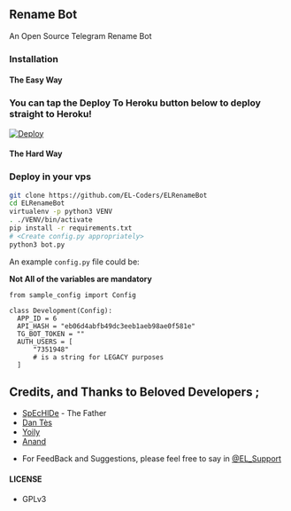 ## Rename Bot 

An Open Source Telegram Rename Bot


### Installation

#### The Easy Way

### You can tap the Deploy To Heroku button below to deploy straight to Heroku!
[![Deploy](https://www.herokucdn.com/deploy/button.svg)](https://heroku.com/deploy?template=https://github.com/Vaishnavofficial/ELRenameBot)


#### The Hard Way

### Deploy in your vps
```sh
git clone https://github.com/EL-Coders/ELRenameBot
cd ELRenameBot
virtualenv -p python3 VENV
. ./VENV/bin/activate
pip install -r requirements.txt
# <Create config.py appropriately>
python3 bot.py
```

An example `config.py` file could be:

**Not All of the variables are mandatory**

```python3
from sample_config import Config

class Development(Config):
  APP_ID = 6
  API_HASH = "eb06d4abfb49dc3eeb1aeb98ae0f581e"
  TG_BOT_TOKEN = ""
  AUTH_USERS = [
      "7351948"
      # is a string for LEGACY purposes
  ]
```


## Credits, and Thanks to Beloved Developers ;

* [SpEcHlDe](https://telegram.dog/SpEcHlDe) - The Father 
* [Dan Tès](https://telegram.dog/haskell) 
* [Yoily](https://telegram.dog/YoilyL) 
* [Anand](https://telegram.dog/Anandpskerala)


- For FeedBack and Suggestions, please feel free to say in [@EL_Support](https://telegram.dog/el_support)

#### LICENSE
- GPLv3
